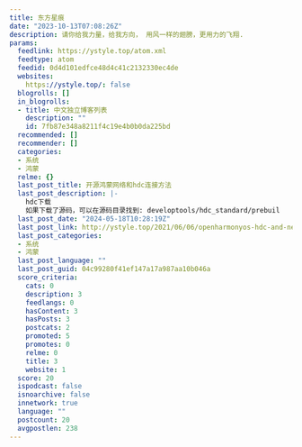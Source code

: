 ```yaml
---
title: 东方星痕
date: "2023-10-13T07:08:26Z"
description: 请你给我力量，给我方向， 用风一样的翅膀，更用力的飞翔.
params:
  feedlink: https://ystyle.top/atom.xml
  feedtype: atom
  feedid: 0d4d101edfce48d4c41c2132330ec4de
  websites:
    https://ystyle.top/: false
  blogrolls: []
  in_blogrolls:
  - title: 中文独立博客列表
    description: ""
    id: 7fb87e348a8211f4c19e4b0b0da225bd
  recommended: []
  recommender: []
  categories:
  - 系统
  - 鸿蒙
  relme: {}
  last_post_title: 开源鸿蒙网络和hdc连接方法
  last_post_description: |-
    hdc下载
    如果下载了源码，可以在源码目录找到: developtools/hdc_standard/prebuil
  last_post_date: "2024-05-18T10:28:19Z"
  last_post_link: http://ystyle.top/2021/06/06/openharmonyos-hdc-and-network/
  last_post_categories:
  - 系统
  - 鸿蒙
  last_post_language: ""
  last_post_guid: 04c99280f41ef147a17a987aa10b046a
  score_criteria:
    cats: 0
    description: 3
    feedlangs: 0
    hasContent: 3
    hasPosts: 3
    postcats: 2
    promoted: 5
    promotes: 0
    relme: 0
    title: 3
    website: 1
  score: 20
  ispodcast: false
  isnoarchive: false
  innetwork: true
  language: ""
  postcount: 20
  avgpostlen: 238
---
```

